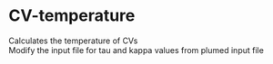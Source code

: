 # CV-temperature
Calculates the temperature of CVs
<br>
Modify the input file for tau and kappa values from plumed input file
